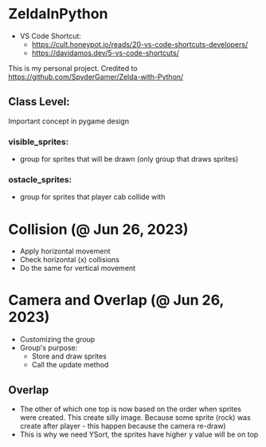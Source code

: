 # ZeldaInPython

- VS Code Shortcut:
    - https://cult.honeypot.io/reads/20-vs-code-shortcuts-developers/
    - https://davidamos.dev/5-vs-code-shortcuts/

This is my personal project.
Credited to https://github.com/SpyderGamer/Zelda-with-Python/

## Class Level:
Important concept in pygame design
### visible_sprites:
- group for sprites that will be drawn (only group that draws sprites)
### ostacle_sprites:
-  group for sprites that player cab collide with



# Collision (@ Jun 26, 2023)
- Apply horizontal movement
- Check horizontal (x) collisions
- Do the same for vertical movement


# Camera and Overlap (@ Jun 26, 2023)
- Customizing the group
- Group's purpose:
  - Store and draw sprites
  - Call the update method
## Overlap
- The other of which one top is now based on the order when sprites were created. This create silly image. Because some sprite (rock) was create after player - this happen because the camera re-draw)
- This is why we need YSort, the sprites have higher y value will be on top
